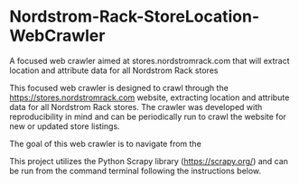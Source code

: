 # Nordstrom-Rack-StoreLocation-WebCrawler
A focused web crawler aimed at stores.nordstromrack.com that will extract location and attribute data for all Nordstrom Rack stores

This focused web crawler is designed to crawl through the https://stores.nordstromrack.com website, extracting location and attribute data for all Nordstrom Rack stores. The crawler was developed with reproducibility in mind and can be periodically run to crawl the website for new or updated store listings.

The goal of this web crawler is to navigate from the 

This project utilizes the Python Scrapy library (https://scrapy.org/) and can be run from the command terminal following the instructions below.
